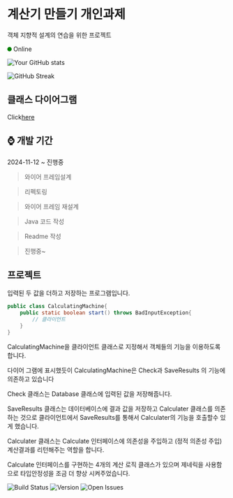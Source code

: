 # 계산기 만들기 개인과제
객체 지향적 설계의 연습을 위한 프로젝트



<div style="width: 10px; height: 10px; background-color: green; border-radius: 50%; display: inline-block;"></div> Online


![Your GitHub stats](https://github-readme-stats.vercel.app/api?username=hajoo0322&show_icons=true&theme=radical)

![GitHub Streak](https://github-readme-streak-stats.herokuapp.com/?user=hajoo0322&theme=dark)


## 클래스 다이어그램
Click[here](https://img1.daumcdn.net/thumb/R1280x0/?scode=mtistory2&fname=https%3A%2F%2Fblog.kakaocdn.net%2Fdn%2FrCqeZ%2FbtsKGSi4dmH%2FjsBrg2B5dnHeYh5lqIcGAk%2Fimg.png)


## ⌚️ 개발 기간
2024-11-12 ~ 진행중
  
  >와이어 프레임설계  
  
  >리펙토링  
  
  >와이어 프레임 재설계  

  >Java 코드 작성  
  
  >Readme 작성

  >진행중~


## 프로젝트
입력된 두 값을 더하고 저장하는 프로그램입니다.

```java
public class CalculatingMachine{
    public static boolean start() throws BadInputException{
        // 클라이언트
    }
}
```
CalculatingMachine을 클라이언트 클래스로 지정해서 객체들의 기능을 이용하도록 합니다.

다이어 그램에 표시했듯이 CalculatingMachine은 Check과 SaveResults
의 기능에 의존하고 있습니다

Check 클래스는 Database 클래스에 입력된 값을 저장해줍니다.

SaveResults 클래스는 데이터베이스에 결과 값을 저장하고 Calculater 클래스를 의존하는 것으로 클라이언트에서 SaveResults를 통해서 Calculater의 기능을 호출할수 있게 했습니다.

Calculater 클래스는 Calculate 인터페이스에 의존성을 주입하고 (정적 의존성 주입)
계산결과를 리턴해주는 역할을 합니다.

Calculate 인터페이스를 구현하는 4개의 계산 로직 클래스가 있으며 제네릭을 사용함으로 타입안정성을 조금 더 향상 시켜주었습니다.


![Build Status](https://img.shields.io/github/workflow/status/hajoo0322/Calculata_PP/CI?label=build&logo=github)
![Version](https://img.shields.io/badge/version-1.0.0-blue)
![Open Issues](https://img.shields.io/github/issues/hajoo0322/Calculata_PP.svg)


